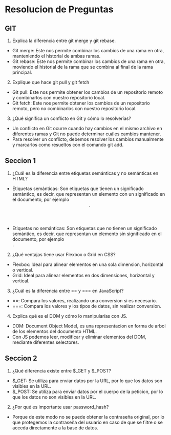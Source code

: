 # Resolucion de Preguntas

## GIT

1. Explica la diferencia entre git merge y git rebase.
- Git merge: Este nos permite combinar los cambios de una rama en otra, manteniendo el historial de ambas ramas.
- Git rebase: Este nos permite combinar los cambios de una rama en otra, moviendo el historial de la rama que se combina al final de la rama principal.

2. Explique que hace git pull y git fetch
- Git pull: Este nos permite obtener los cambios de un repositorio remoto y combinarlos con nuestro repositorio local.
- Git fetch: Este nos permite obtener los cambios de un repositorio remoto, pero no combinarlos con nuestro repositorio local.

3. ¿Qué significa un conflicto en Git y cómo lo resolverías?
- Un conflicto en Git ocurre cuando hay cambios en el mismo archivo en diferentes ramas y Git no puede determinar cuáles cambios mantener.
- Para resolver un conflicto, debemos resolver los cambios manualmente y marcarlos como resueltos con el comando git add.

## Seccion 1

1. ¿Cuál es la diferencia entre etiquetas semánticas y no semánticas en HTML?
- Etiquetas semánticas: Son etiquetas que tienen un significado semántico, es decir, que representan un elemento con un significado en el documento, por ejemplo <header> <footer> <nav> <article> <section>.
- Etiquetas no semánticas: Son etiquetas que no tienen un significado semántico, es decir, que representan un elemento sin significado en el documento, por ejemplo <div> <span>.

2. ¿Qué ventajas tiene usar Flexbox o Grid en CSS?
- Flexbox: Ideal para alinear elementos en una sola dimension, horizontal o vertical.
- Grid: Ideal para alinear elementos en dos dimensiones, horizontal y vertical.

3. ¿Cuál es la diferencia entre == y === en JavaScript?
- ==: Compara los valores, realizando una conversion si es necesario.
- ===: Compara los valores y los tipos de datos, sin realizar conversion.

4. Explica qué es el DOM y cómo lo manipularías con JS.
- DOM: Document Object Model, es una representacion en forma de arbol de los elementos del documento HTML.
- Con JS podemos leer, modificar y eliminar elementos del DOM, mediante diferentes selectores.

## Seccion 2

1. ¿Qué diferencia existe entre $_GET y $_POST?
- $_GET: Se utiliza para enviar datos por la URL, por lo que los datos son visibles en la URL.
- $_POST: Se utiliza para enviar datos por el cuerpo de la peticion, por lo que los datos no son visibles en la URL.

2. ¿Por qué es importante usar password_hash?
- Porque de este modo no se puede obtener la contraseña original, por lo que protegemos la contraseña del usuario en caso de que se filtre o se acceda directamente a la base de datos.